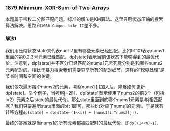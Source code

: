 ### 1879.Minimum-XOR-Sum-of-Two-Arrays
本题属于带权二分图匹配问题，标准的解法是KM算法。这里只用状态压缩的搜索算法解决。思路和```1066.Campus bike II```差不多。


#### 解法1
我们用压缩状态state来代表nums1里有哪些元素已经匹配。比如01101表示nums1里面的第0,2,3号元素已经匹配。dp[state]表示当前该状态下能够得到的最优代价。注意到，dp[state]并不区分已经匹配的nums1元素究竟分别是和哪些nums2元素配对的。相比于暴力搜索我们需要穷举所有的配对细节，这样的“模糊处理”是节省时间和空间的关键。

我们依次遍历每个nums2的元素，考察nums2[j]加入后，能够如何更新dp[state]。举个例子，当考察j=2时，dp[state]表示使用了nums2的前3个（包括j=2）元素之后state的最优代价。那么state里面到底哪个nums1元素是与j相匹配呢？我们只要遍历state里面的bit 1即可，那些bit对应了nums1的元素i。于是就有转移方程```dp[state] = dp[state-(1<<i)] + (nums1[i]^nums2[j])```.

最终的答案就是当nums1的所有元素都被匹配时的最优代价，即```dp[(1<<m)-1]```.

